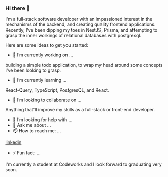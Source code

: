 ### Hi there 👋

I'm a full-stack software developer with an impassioned interest in the mechanisms of the backend, and creating quality frontend applications. Recently, I've been dipping my toes in NestJS, Prisma, and attempting to grasp the inner workings of relational databases with postgresql.    

<!--
**ninjarogue/ninjarogue** is a ✨ _special_ ✨ repository because its `README.md` (this file) appears on your GitHub profile.
-->

Here are some ideas to get you started:

- 🔭 I’m currently working on ...
 
building a simple todo application, to wrap my head around some concepts I've been looking to grasp.

- 🌱 I’m currently learning ...

React-Query, TypeScript, PostgresQL, and React.

- 👯 I’m looking to collaborate on ...

Anything that'll improve my skills as a full-stack or front-end developer.

- 🤔 I’m looking for help with ...
- 💬 Ask me about ...
- 📫 How to reach me: ...

[linkedin](www.linkedin.com/in/aric-jiang)

- ⚡ Fun fact: ...

I'm currently a student at Codeworks and I look forward to graduating very soon.

